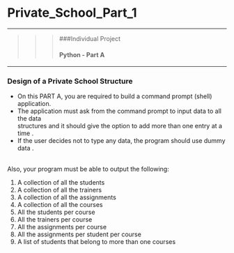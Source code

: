 # Private_School_Part_1
---
>>> ###Individual Project <br>
>>> #### Python - Part A
---

### Design of a Private School Structure

- On this PART A, you are required to build a command prompt (shell) application.<br>
- The application must ask from the command prompt to input data to all the data <br>
structures and it should give the option to add more than one entry at a time .<br>
- If the user decides not to type any data, the program should use dummy data .<br><br>

Also, your program must be able to output the following:

1. A collection of all the students 
2. A collection of all the trainers 
3. A collection of all the assignments 
4. A collection of all the courses
5. All the students per course 
6. All the trainers per course 
7. All the assignments per course
8. All the assignments per student per course
9. A list of students that belong to more than one courses




